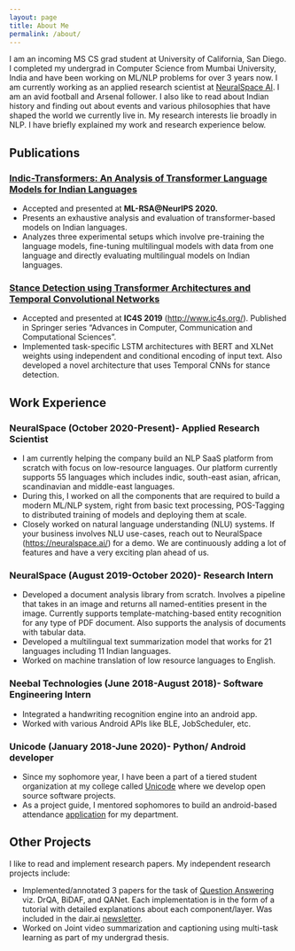 ```yaml
---
layout: page
title: About Me
permalink: /about/
---
```


I am an incoming MS CS grad student at University of California, San Diego. I completed my undergrad in Computer Science from Mumbai University, India and have been working on ML/NLP problems for over 3 years now. I am currently working as an applied research scientist at [NeuralSpace AI](https://neuralspace.ai/). I am an avid football and Arsenal follower. I also like to read about Indian history and finding out about events and various philosophies that have shaped the world we currently live in. My research interests lie broadly in NLP. I have briefly explained my work and research experience below.

## Publications
### [Indic-Transformers: An Analysis of Transformer Language Models for Indian Languages](https://arxiv.org/abs/2011.02323)
* Accepted and presented at **ML-RSA@NeurIPS 2020.**
* Presents an exhaustive analysis and evaluation of transformer-based models on Indian languages.
* Analyzes three experimental setups which involve pre-training the language models, fine-tuning multilingual models with data from one language and directly evaluating  multilingual models on Indian languages.
### [Stance Detection using Transformer Architectures and Temporal Convolutional Networks](https://link.springer.com/chapter/10.1007/978-981-15-4409-5_40)
* Accepted and presented at **IC4S 2019** (http://www.ic4s.org/). Published in Springer series “Advances in Computer, Communication and Computational Sciences”.
* Implemented task-specific LSTM architectures with BERT and XLNet weights using independent and conditional encoding of input text. Also developed a novel architecture that uses Temporal CNNs for stance detection. 

## Work Experience
### NeuralSpace (October 2020-Present)- Applied Research Scientist
* I am currently helping the company build an NLP SaaS platform from scratch with focus on low-resource languages. Our platform currently supports 55 languages which includes  indic, south-east asian, african, scandinavian and middle-east languages.
*  During this, I worked on all the components that are required to build a modern ML/NLP system, right from basic text processing, POS-Tagging to distributed training of models and deploying them at scale.
*  Closely worked on natural language understanding (NLU) systems. If your business involves NLU use-cases, reach out to NeuralSpace (https://neuralspace.ai/) for a demo. We are continuously adding a lot of features and have a very exciting plan ahead of us.  
### NeuralSpace (August 2019-October 2020)- Research Intern
* Developed a document analysis library from scratch. Involves a pipeline that takes in an image and returns all named-entities present in the image. Currently supports template-matching-based entity recognition for any type of PDF document. Also supports the analysis of documents with tabular data.
* Developed a multilingual text summarization model that works for 21 languages including 11 Indian languages.   
* Worked on machine translation of low resource languages to English.  
### Neebal Technologies (June 2018-August 2018)- Software Engineering Intern
* Integrated a handwriting recognition engine into an android app. 
* Worked with various Android APIs like BLE, JobScheduler, etc. 
### Unicode (January 2018-June 2020)- Python/ Android developer  
* Since my sophomore year, I have been a part of a tiered student organization at my college called [Unicode](https://github.com/djunicode) where we develop open source software projects.
*  As a project guide, I mentored sophomores to build an android-based attendance [application](https://play.google.com/store/apps/details?id=io.github.djunicode.attendanceapp&hl=en_US) for my department. 
## Other Projects
I like to read and implement research papers. My independent research projects include:
* Implemented/annotated 3 papers for the task of [Question Answering](https://github.com/kushalj001/pytorch-question-answering) viz. DrQA, BiDAF, and QANet. Each implementation is in the form of a tutorial with detailed explanations about each component/layer. Was included in the dair.ai [newsletter](https://dair.ai/NLP_Newsletter_12_en/).  
* Worked on Joint video summarization and captioning using multi-task learning as part of my undergrad thesis.
